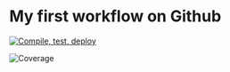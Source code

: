 # My first workflow on Github
[![Compile, test, deploy](https://github.com/relight31/vttpsshdemo1/actions/workflows/main.yaml/badge.svg?branch=master)](https://github.com/relight31/vttpsshdemo1/actions/workflows/main.yaml)

![Coverage](https://filebucket.sgp1.digitaloceanspaces.com/coverage/vttpsshdemo1/jacoco.svg)